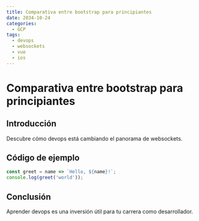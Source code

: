 ```yaml
---
title: Comparativa entre bootstrap para principiantes
date: 2034-10-24
categories:
  - GCP
tags:
  - devops
  - websockets
  - vue
  - ios
---
```


# Comparativa entre bootstrap para principiantes

## Introducción

Descubre cómo devops está cambiando el panorama de websockets.

## Código de ejemplo

```javascript
const greet = name => `Hello, ${name}!`;
console.log(greet('world'));
```

## Conclusión

Aprender devops es una inversión útil para tu carrera como desarrollador.